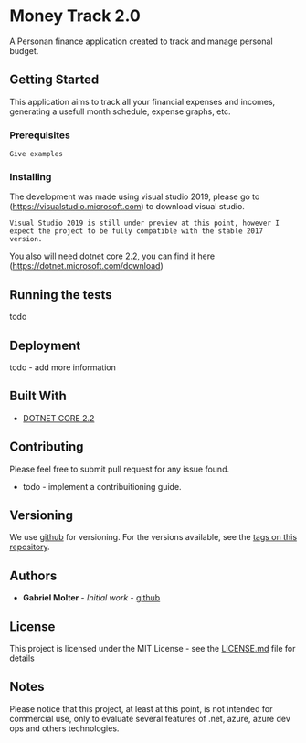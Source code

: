 # Money Track 2.0

A Personan finance application created to track and manage personal budget.

## Getting Started

This application aims to track all your financial expenses and incomes, generating a usefull month schedule, expense graphs, etc.

### Prerequisites



```
Give examples
```

### Installing

The development was made using visual studio 2019, please go to  (https://visualstudio.microsoft.com) to download visual studio.


```
Visual Studio 2019 is still under preview at this point, however I expect the project to be fully compatible with the stable 2017 version.
```

You also will need dotnet core 2.2, you can find it here (https://dotnet.microsoft.com/download)


## Running the tests

todo


## Deployment

todo - add more information

## Built With

* [DOTNET CORE 2.2](https://dotnet.microsoft.com/download)

## Contributing

Please feel free to submit pull request for any issue found.
* todo - implement a contribuitioning guide.

## Versioning

We use [github](https://github.com/Molter/MoneyTrack_2_0) for versioning. For the versions available, see the [tags on this repository](https://github.com/your/project/tags). 

## Authors

* **Gabriel Molter** - *Initial work* - [github](https://github.com/molter)


## License

This project is licensed under the MIT License - see the [LICENSE.md](LICENSE.md) file for details

## Notes
Please notice that this project, at least at this point, is not intended for commercial use, only to evaluate several features of .net, azure, azure dev ops and others technologies.

